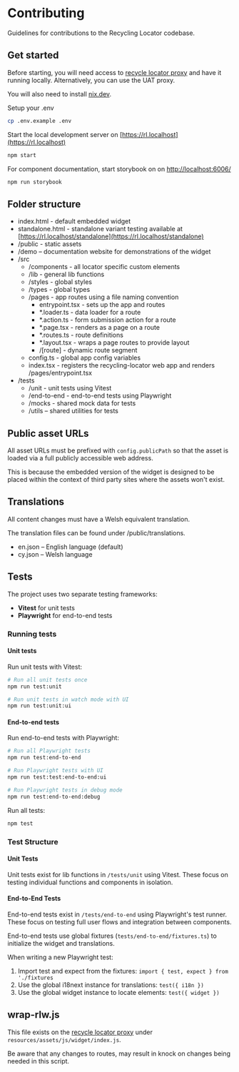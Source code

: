 # Contributing

Guidelines for contributions to the Recycling Locator codebase.

## Get started

Before starting, you will need access to [recycle locator proxy](https://github.com/etchteam/recycle-locator) and have it running locally. Alternatively, you can use the UAT proxy.

You will also need to install [nix.dev](https://nix.dev/).

Setup your .env

```bash
cp .env.example .env
```

Start the local development server on [https://rl.localhost](https://rl.localhost)

```bash
npm start
```

For component documentation, start storybook on on [http://localhost:6006/](http://localhost:6006/)

```bash
npm run storybook
```

## Folder structure

- index.html - default embedded widget
- standalone.html - standalone variant testing available at [https://rl.localhost/standalone](https://rl.localhost/standalone)
- /public - static assets
- /demo – documentation website for demonstrations of the widget
- /src
  - /components - all locator specific custom elements
  - /lib - general lib functions
  - /styles - global styles
  - /types - global types
  - /pages - app routes using a file naming convention
    - entrypoint.tsx - sets up the app and routes
    - *.loader.ts - data loader for a route
    - *.action.ts - form submission action for a route
    - *.page.tsx - renders as a page on a route
    - *.routes.ts - route definitions
    - *.layout.tsx - wraps a page routes to provide layout
    - /\[route\] - dynamic route segment
  - config.ts - global app config variables
  - index.tsx - registers the recycling-locator web app and renders /pages/entrypoint.tsx
- /tests
  - /unit - unit tests using Vitest
  - /end-to-end - end-to-end tests using Playwright
  - /mocks - shared mock data for tests
  - /utils – shared utilities for tests

## Public asset URLs

All asset URLs must be prefixed with `config.publicPath` so that the asset is loaded via a full publicly accessible web address.

This is because the embedded version of the widget is designed to be placed within the context of third party sites where the assets won't exist.

## Translations

All content changes must have a Welsh equivalent translation.

The translation files can be found under /public/translations.

- en.json – English language (default)
- cy.json – Welsh language

## Tests

The project uses two separate testing frameworks:
- **Vitest** for unit tests
- **Playwright** for end-to-end tests

### Running tests

#### Unit tests

Run unit tests with Vitest:

```bash
# Run all unit tests once
npm run test:unit

# Run unit tests in watch mode with UI
npm run test:unit:ui
```

#### End-to-end tests

Run end-to-end tests with Playwright:

```bash
# Run all Playwright tests
npm run test:end-to-end

# Run Playwright tests with UI
npm run test:test:end-to-end:ui

# Run Playwright tests in debug mode
npm run test:end-to-end:debug
```

Run all tests:

```bash
npm test
```

### Test Structure

#### Unit Tests

Unit tests exist for lib functions in `/tests/unit` using Vitest. These focus on testing individual functions and components in isolation.

#### End-to-End Tests

End-to-end tests exist in `/tests/end-to-end` using Playwright's test runner. These focus on testing full user flows and integration between components.

End-to-end tests use global fixtures (`tests/end-to-end/fixtures.ts`) to initialize the widget and translations.

When writing a new Playwright test:
1. Import test and expect from the fixtures: `import { test, expect } from './fixtures`
2. Use the global i18next instance for translations: `test({ i18n })`
3. Use the global widget instance to locate elements: `test({ widget })`

## wrap-rlw.js

This file exists on the [recycle locator proxy](https://github.com/etchteam/recycle-locator) under `resources/assets/js/widget/index.js`.

Be aware that any changes to routes, may result in knock on changes being needed in this script.

